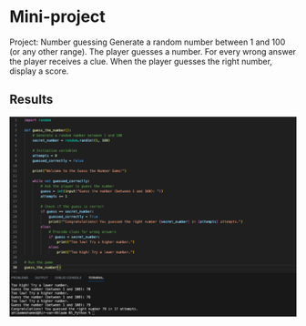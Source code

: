 # Mini-project

Project: Number guessing
Generate a random number between 1 and 100 (or any other range).
The player guesses a number. For every wrong answer the player receives a clue.
When the player guesses the right number, display a score.

## Results
![PrnScr](../05_Python/includes/19_exercise.png)


